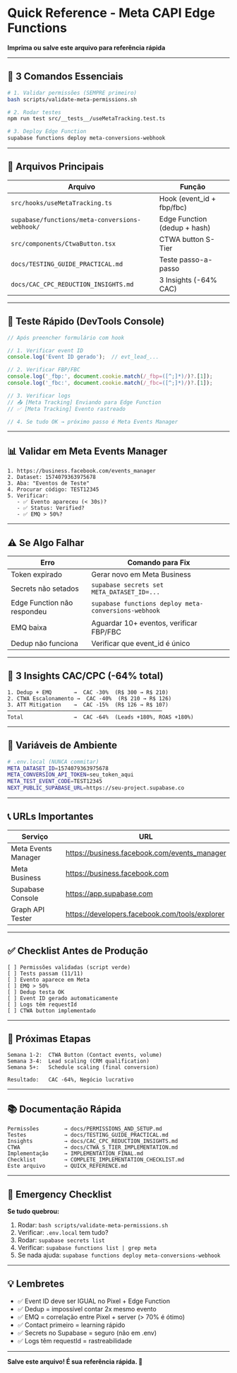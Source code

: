 # Quick Reference - Meta CAPI Edge Functions

**Imprima ou salve este arquivo para referência rápida**

---

## 🚀 3 Comandos Essenciais

```bash
# 1. Validar permissões (SEMPRE primeiro)
bash scripts/validate-meta-permissions.sh

# 2. Rodar testes
npm run test src/__tests__/useMetaTracking.test.ts

# 3. Deploy Edge Function
supabase functions deploy meta-conversions-webhook
```

---

## 📁 Arquivos Principais

| Arquivo | Função |
|---------|--------|
| `src/hooks/useMetaTracking.ts` | Hook (event_id + fbp/fbc) |
| `supabase/functions/meta-conversions-webhook/` | Edge Function (dedup + hash) |
| `src/components/CtwaButton.tsx` | CTWA button S-Tier |
| `docs/TESTING_GUIDE_PRACTICAL.md` | Teste passo-a-passo |
| `docs/CAC_CPC_REDUCTION_INSIGHTS.md` | 3 Insights (-64% CAC) |

---

## 🧪 Teste Rápido (DevTools Console)

```javascript
// Após preencher formulário com hook

// 1. Verificar event ID
console.log('Event ID gerado');  // evt_lead_...

// 2. Verificar FBP/FBC
console.log('_fbp:', document.cookie.match(/_fbp=([^;]*)/)?.[1]);
console.log('_fbc:', document.cookie.match(/_fbc=([^;]*)/)?.[1]);

// 3. Verificar logs
// 📤 [Meta Tracking] Enviando para Edge Function
// ✅ [Meta Tracking] Evento rastreado

// 4. Se tudo OK → próximo passo é Meta Events Manager
```

---

## 📊 Validar em Meta Events Manager

```
1. https://business.facebook.com/events_manager
2. Dataset: 1574079363975678
3. Aba: "Eventos de Teste"
4. Procurar código: TEST12345
5. Verificar:
   - ✅ Evento apareceu (< 30s)?
   - ✅ Status: Verified?
   - ✅ EMQ > 50%?
```

---

## ⚠️ Se Algo Falhar

| Erro | Comando para Fix |
|------|------------------|
| Token expirado | Gerar novo em Meta Business |
| Secrets não setados | `supabase secrets set META_DATASET_ID=...` |
| Edge Function não respondeu | `supabase functions deploy meta-conversions-webhook` |
| EMQ baixa | Aguardar 10+ eventos, verificar FBP/FBC |
| Dedup não funciona | Verificar que event_id é único |

---

## 🎯 3 Insights CAC/CPC (-64% total)

```
1. Dedup + EMQ       →  CAC -30%  (R$ 300 → R$ 210)
2. CTWA Escalonamento →  CAC -40%  (R$ 210 → R$ 126)
3. ATT Mitigation    →  CAC -15%  (R$ 126 → R$ 107)
─────────────────────────────────────────────────
Total                →  CAC -64%  (Leads +180%, ROAS +180%)
```

---

## 🔑 Variáveis de Ambiente

```bash
# .env.local (NUNCA commitar)
META_DATASET_ID=1574079363975678
META_CONVERSION_API_TOKEN=seu_token_aqui
META_TEST_EVENT_CODE=TEST12345
NEXT_PUBLIC_SUPABASE_URL=https://seu-project.supabase.co
```

---

## 📞 URLs Importantes

| Serviço | URL |
|---------|-----|
| Meta Events Manager | https://business.facebook.com/events_manager |
| Meta Business | https://business.facebook.com |
| Supabase Console | https://app.supabase.com |
| Graph API Tester | https://developers.facebook.com/tools/explorer |

---

## ✅ Checklist Antes de Produção

```
[ ] Permissões validadas (script verde)
[ ] Tests passam (11/11)
[ ] Evento aparece em Meta
[ ] EMQ > 50%
[ ] Dedup testa OK
[ ] Event ID gerado automaticamente
[ ] Logs têm requestId
[ ] CTWA button implementado
```

---

## 🎯 Próximas Etapas

```
Semana 1-2:  CTWA Button (Contact events, volume)
Semana 3-4:  Lead scaling (CRM qualification)
Semana 5+:   Schedule scaling (final conversion)

Resultado:   CAC -64%, Negócio lucrativo
```

---

## 📚 Documentação Rápida

```
Permissões        → docs/PERMISSIONS_AND_SETUP.md
Testes            → docs/TESTING_GUIDE_PRACTICAL.md
Insights          → docs/CAC_CPC_REDUCTION_INSIGHTS.md
CTWA              → docs/CTWA_S_TIER_IMPLEMENTATION.md
Implementação     → IMPLEMENTATION_FINAL.md
Checklist         → COMPLETE_IMPLEMENTATION_CHECKLIST.md
Este arquivo      → QUICK_REFERENCE.md
```

---

## 🚨 Emergency Checklist

**Se tudo quebrou:**

1. Rodar: `bash scripts/validate-meta-permissions.sh`
2. Verificar: `.env.local` tem tudo?
3. Rodar: `supabase secrets list`
4. Verificar: `supabase functions list | grep meta`
5. Se nada ajuda: `supabase functions deploy meta-conversions-webhook`

---

## 💡 Lembretes

- ✅ Event ID deve ser IGUAL no Pixel + Edge Function
- ✅ Dedup = impossível contar 2x mesmo evento
- ✅ EMQ = correlação entre Pixel + server (> 70% é ótimo)
- ✅ Contact primeiro = learning rápido
- ✅ Secrets no Supabase = seguro (não em .env)
- ✅ Logs têm requestId = rastreabilidade

---

**Salve este arquivo! É sua referência rápida. 🚀**
